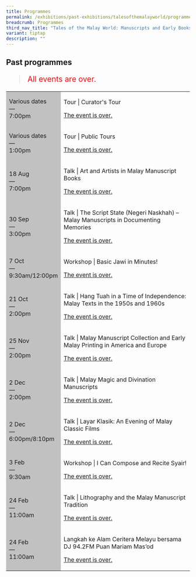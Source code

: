 ```yaml
---
title: Programmes
permalink: /exhibitions/past-exhibitions/talesofthemalayworld/programmes/
breadcrumb: Programmes
third_nav_title: "Tales of the Malay World: Manuscripts and Early Books"
variant: tiptap
description: ""
---
```

<section class="section__progs">

<div class="container__description">
    <div class="row">
        <div class="col is-10-mobile">

<h2>Past programmes</h2>

<blockquote style="color: #E21216; font-size: 150%;">All events are over.</blockquote>

<table class="table table-v">
    <tbody><tr>
        <td style="background-color: #c1c1c1;">Various dates<br>
            —<br>
            7:00pm</td>
        <td>
            <p>Tour | Curator's Tour</p>
            <p><a href="/programmes/talesofthemalayworld/curator-tours/">The event is over.</a></p>
        </td>
    </tr>    
    <tr>
        <td style="background-color: #c1c1c1;">Various dates<br>
            —<br>
            1:00pm</td>
        <td>
            <p>Tour | Public Tours</p>
            <p><a href="/programmes/talesofthemalayworld/public-tours/">The event is over.</a></p>
        </td>
    </tr>    
    <tr>
        <td style="background-color: #c1c1c1;">18 Aug<br>
            —<br>
            7:00pm</td>
        <td>
            <p>Talk | Art and Artists in Malay Manuscript Books</p>
            <p><a href="/programmes/talesofthemalayworld/20170818-talk/">The event is over.</a></p>
        </td>
    </tr>     
    <tr>
        <td style="background-color: #c1c1c1;">30 Sep<br>
            —<br>
            3:00pm</td>
        <td>
            <p>Talk | The Script State (Negeri Naskhah) – Malay Manuscripts in Documenting Memories</p>
            <p><a href="/programmes/talesofthemalayworld/20170930-talk/">The event is over.</a></p>
        </td>
    </tr>     
    <tr>
        <td style="background-color: #c1c1c1;">7 Oct<br>
            —<br>
            9:30am/12:00pm</td>
        <td>
            <p>Workshop | Basic Jawi in Minutes!</p>
            <p><a href="/programmes/talesofthemalayworld/20171007-workshop/">The event is over.</a></p>
        </td>
    </tr>      
    <tr>
        <td style="background-color: #c1c1c1;">21 Oct<br>
            —<br>
            2:00pm</td>
        <td>
            <p>Talk | Hang Tuah in a Time of Independence: Malay Texts in the 1950s and 1960s</p>
            <p><a href="/programmes/talesofthemalayworld/20171021-talk/">The event is over.</a></p>
        </td>
    </tr>     
    <tr>
        <td style="background-color: #c1c1c1;">25 Nov<br>
            —<br>
            2:00pm</td>
        <td>
            <p>Talk | Malay Manuscript Collection and Early Malay Printing in America and Europe</p>
            <p><a href="/programmes/talesofthemalayworld/20171125-talk/">The event is over.</a></p>
        </td>
    </tr>     
    <tr>
        <td style="background-color: #c1c1c1;">2 Dec<br>
            —<br>
            2:00pm</td>
        <td>
            <p>Talk | Malay Magic and Divination Manuscripts</p>
            <p><a href="/programmes/talesofthemalayworld/20171202-talk/">The event is over.</a></p>
        </td>
    </tr>     
    <tr>
        <td style="background-color: #c1c1c1;">2 Dec<br>
            —<br>
            6:00pm/8:10pm</td>
        <td>
            <p>Talk | Layar Klasik: An Evening of Malay Classic Films</p>
            <p><a href="/programmes/talesofthemalayworld/20171202-screening/">The event is over.</a></p>
        </td>
    </tr>      
    <tr>
        <td style="background-color: #c1c1c1;">3 Feb<br>
            —<br>
            9:30am</td>
        <td>
            <p>Workshop | I Can Compose and Recite Syair!</p>
            <p><a href="/programmes/talesofthemalayworld/20180203-workshop/">The event is over.</a></p>
        </td>
    </tr>     
    <tr>
        <td style="background-color: #c1c1c1;">24 Feb<br>
            —<br>
            11:00am</td>
        <td>
            <p>Talk | Lithography and the Malay Manuscript Tradition</p>
            <p><a href="/programmes/talesofthemalayworld/20180224-talk/">The event is over.</a></p>
        </td>
    </tr>     
    <tr>
        <td style="background-color: #c1c1c1;">24 Feb<br>
            —<br>
            11:00am</td>
        <td>
            <p>Langkah ke Alam Ceritera Melayu bersama DJ 94.2FM Puan Mariam Mas’od</p>
            <p><a href="/programmes/talesofthemalayworld/20180224-radio/">The event is over.</a></p>
        </td>
    </tr>     
</tbody></table>
        </div>
    </div>
</div>
</section>